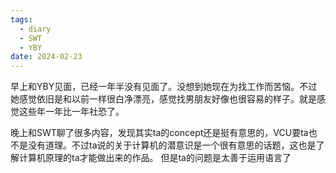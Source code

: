 ```yaml
---
tags:
  - diary
  - SWT
  - YBY
date: 2024-02-23
---
```

早上和YBY见面，已经一年半没有见面了。没想到她现在为找工作而苦恼。不过她感觉依旧是和以前一样很白净漂亮，感觉找男朋友好像也很容易的样子。就是感觉这些年一年比一年社恐了。

晚上和SWT聊了很多内容，发现其实ta的concept还是挺有意思的，VCU要ta也不是没有道理。不过ta说的关于计算机的潜意识是一个很有意思的话题，这也是了解计算机原理的ta才能做出来的作品。
但是ta的问题是太善于运用语言了

